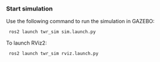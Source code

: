### Start simulation

Use the following command to run the simulation in GAZEBO:
```bash
 ros2 launch twr_sim sim.launch.py
```

To launch RViz2:
```bash
 ros2 launch twr_sim rviz.launch.py
```






